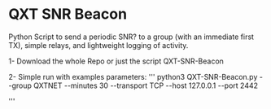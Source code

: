 # QXT SNR Beacon

Python Script to send a periodic SNR? to a group (with an immediate first TX), simple relays, and lightweight logging of activity.

1- Download the whole Repo or just the script QXT-SNR-Beacon

2- Simple run with examples parameters:
'''
python3 QXT-SNR-Beacon.py --group QXTNET --minutes 30 --transport TCP --host 127.0.0.1 --port 2442

'''
